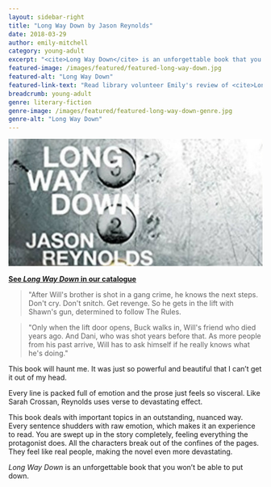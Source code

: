 ```yaml
---
layout: sidebar-right
title: "Long Way Down by Jason Reynolds"
date: 2018-03-29
author: emily-mitchell
category: young-adult
excerpt: "<cite>Long Way Down</cite> is an unforgettable book that you won’t be able to put down."
featured-image: /images/featured/featured-long-way-down.jpg
featured-alt: "Long Way Down"
featured-link-text: "Read library volunteer Emily's review of <cite>Long Way Down</cite>, by Jason Reynolds."
breadcrumb: young-adult
genre: literary-fiction
genre-image: /images/featured/featured-long-way-down-genre.jpg
genre-alt: "Long Way Down"
---
```


![Long Way Down](/images/featured/featured-long-way-down.jpg)

**[See <cite>Long Way Down</cite> in our catalogue](https://suffolk.spydus.co.uk/cgi-bin/spydus.exe/ENQ/OPAC/BIBENQ?BRN=2293988)**

> "After Will's brother is shot in a gang crime, he knows the next steps. Don't cry. Don't snitch. Get revenge. So he gets in the lift with Shawn's gun, determined to follow The Rules.

> "Only when the lift door opens, Buck walks in, Will's friend who died years ago. And Dani, who was shot years before that. As more people from his past arrive, Will has to ask himself if he really knows what he's doing."

This book will haunt me. It was just so powerful and beautiful that I can’t get it out of my head.

Every line is packed full of emotion and the prose just feels so visceral. Like Sarah Crossan, Reynolds uses verse to devastating effect.

This book deals with important topics in an outstanding, nuanced way. Every sentence shudders with raw emotion, which makes it an experience to read. You are swept up in the story completely, feeling everything the protagonist does. All the characters break out of the confines of the pages. They feel like real people, making the novel even more devastating.

<cite>Long Way Down</cite> is an unforgettable book that you won’t be able to put down.
